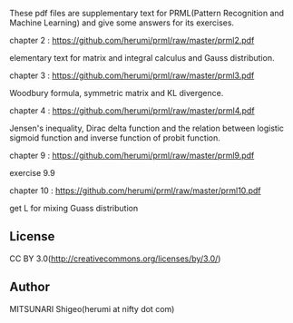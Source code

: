 
These pdf files are supplementary text for PRML(Pattern Recognition and Machine Learning)
and give some answers for its exercises.

chapter 2 : https://github.com/herumi/prml/raw/master/prml2.pdf

elementary text for matrix and integral calculus and Gauss distribution.

chapter 3 : https://github.com/herumi/prml/raw/master/prml3.pdf

Woodbury formula, symmetric matrix and KL divergence.

chapter 4 : https://github.com/herumi/prml/raw/master/prml4.pdf

Jensen's inequality, Dirac delta function and the relation between
logistic sigmoid function and inverse function of probit function.

chapter 9 : https://github.com/herumi/prml/raw/master/prml9.pdf

exercise 9.9

chapter 10 : https://github.com/herumi/prml/raw/master/prml10.pdf

get L for mixing Guass distribution

License
-------------
CC BY 3.0(http://creativecommons.org/licenses/by/3.0/)

Author
-------------

MITSUNARI Shigeo(herumi at nifty dot com)
